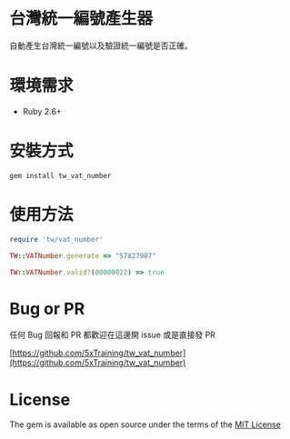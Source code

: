 # 台灣統一編號產生器

自動產生台灣統一編號以及驗證統一編號是否正確。

# 環境需求

- Ruby 2.6+

# 安裝方式

`gem install tw_vat_number`

# 使用方法

```ruby
require 'tw/vat_number'

TW::VATNumber.generate => "57827987"

TW::VATNumber.valid?(00000022) => true
```

# Bug or PR

任何 Bug 回報和 PR 都歡迎在這邊開 issue 或是直接發 PR

[https://github.com/5xTraining/tw_vat_number](https://github.com/5xTraining/tw_vat_number) 

# License

The gem is available as open source under the terms of the [MIT License](https://opensource.org/licenses/MIT)